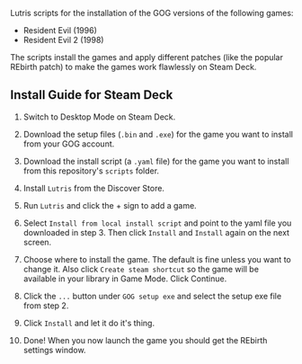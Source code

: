 Lutris scripts for the installation of the GOG versions of the following games:

- Resident Evil (1996)
- Resident Evil 2 (1998)

The scripts install the games and apply different patches (like the popular REbirth patch) to make the games work flawlessly on Steam Deck.

## **Install Guide for Steam Deck**

1. Switch to Desktop Mode on Steam Deck.

2. Download the setup files (`.bin` and `.exe`) for the game you want to install from your GOG account.

3. Download the install script (a `.yaml` file) for the game you want to install from this repository's `scripts` folder.

4. Install `Lutris` from the Discover Store.

5. Run `Lutris` and click the + sign to add a game.

6. Select `Install from local install script` and point to the yaml file you downloaded in step 3. Then click `Install` and `Install` again on the next screen.

7. Choose where to install the game. The default is fine unless you want to change it. Also click `Create steam shortcut` so the game will be available in your library in Game Mode. Click Continue.

8. Click the `...` button under `GOG setup exe` and select the setup exe file from step 2.

9. Click `Install` and let it do it's thing.

10. Done! When you now launch the game you should get the REbirth settings window.